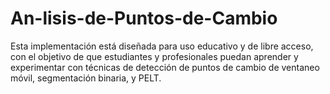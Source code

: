 # An-lisis-de-Puntos-de-Cambio
Esta implementación está diseñada para uso educativo y de libre acceso, con el objetivo de que estudiantes y profesionales puedan aprender y experimentar con técnicas de detección de puntos de cambio de ventaneo móvil, segmentación binaria, y PELT.
